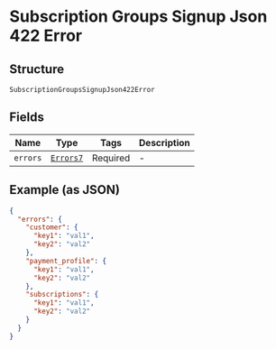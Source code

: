 
# Subscription Groups Signup Json 422 Error

## Structure

`SubscriptionGroupsSignupJson422Error`

## Fields

| Name | Type | Tags | Description |
|  --- | --- | --- | --- |
| `errors` | [`Errors7`](../../doc/models/errors-7.md) | Required | - |

## Example (as JSON)

```json
{
  "errors": {
    "customer": {
      "key1": "val1",
      "key2": "val2"
    },
    "payment_profile": {
      "key1": "val1",
      "key2": "val2"
    },
    "subscriptions": {
      "key1": "val1",
      "key2": "val2"
    }
  }
}
```

